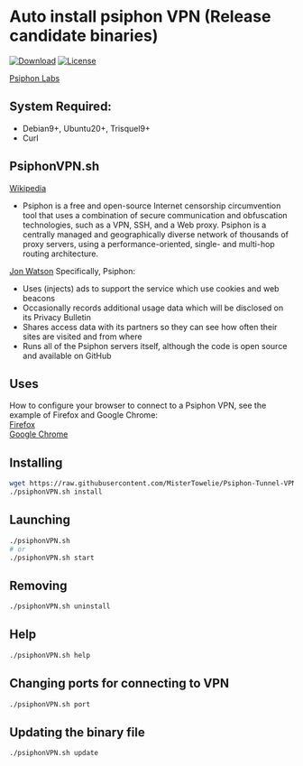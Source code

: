 # Auto install psiphon VPN (Release candidate binaries)
[![Download](https://img.shields.io/badge/download-Bash-brightgreen.svg)](https://raw.githubusercontent.com/MisterTowelie/Psiphon-Tunnel-VPN/main/psiphonVPN.sh)
[![License](https://img.shields.io/github/license/Shabinder/SpotiFlyer?style=flat-square)](https://www.gnu.org/licenses/gpl-3.0.html)

[Psiphon Labs](https://github.com/Psiphon-Labs/psiphon-labs.github.io)

## System Required:
* Debian9+, Ubuntu20+, Trisquel9+
* Curl

## PsiphonVPN.sh
[Wikipedia](https://en.wikipedia.org/wiki/Psiphon)  
* Psiphon is a free and open-source Internet censorship circumvention tool that uses a combination of secure communication and obfuscation technologies, such as a VPN, SSH, and a Web proxy. Psiphon is a centrally managed and geographically diverse network of thousands of proxy servers, using a performance-oriented, single- and multi-hop routing architecture.

[Jon Watson](https://www.comparitech.com/blog/vpn-privacy/using-psiphon-guide/) 
Specifically, Psiphon:
*  Uses (injects) ads to support the service which use cookies and web beacons
* Occasionally records additional usage data which will be disclosed on its Privacy Bulletin
* Shares access data with its partners so they can see how often their sites are visited and from where
* Runs all of the Psiphon servers itself, although the code is open source and available on GitHub

## Uses
How to configure your browser to connect to a Psiphon VPN, see the example of Firefox and Google Chrome:  
[Firefox](https://support.mozilla.org/en-US/kb/connection-settings-firefox)  
[Google Chrome](https://thesafety.us/proxy-setup-chrome-windows)

## Installing
```sh
wget https://raw.githubusercontent.com/MisterTowelie/Psiphon-Tunnel-VPN/main/psiphonVPN.sh && chmod +x psiphonVPN.sh
./psiphonVPN.sh install
```

## Launching
```sh
./psiphonVPN.sh
# or
./psiphonVPN.sh start
```

## Removing
```sh
./psiphonVPN.sh uninstall
```

## Help
```sh
./psiphonVPN.sh help
```

## Changing ports for connecting to VPN
```sh
./psiphonVPN.sh port
```

## Updating the binary file
```sh
./psiphonVPN.sh update
```










